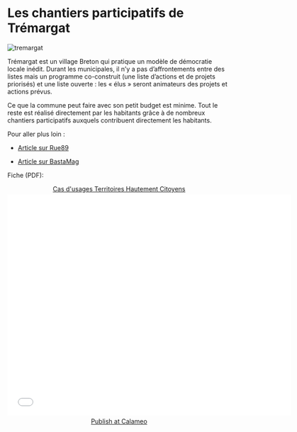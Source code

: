 # Les chantiers participatifs de Trémargat 

![tremargat](http://www.territoires-hautement-citoyens.fr/wp-content/uploads/2015/02/ChantierParticipatif-1030x689.jpg)

Trémargat est un village Breton qui pratique un modèle de démocratie locale inédit.
Durant les municipales, il n’y a pas d’affrontements entre des listes mais un programme co-construit (une liste d’actions et de projets priorisés) et une liste ouverte : les « élus » seront animateurs des projets et actions prévus.

Ce que la commune peut faire avec son petit budget est minime. Tout le reste est réalisé directement par les habitants grâce à de nombreux chantiers participatifs auxquels contribuent directement les habitants.

Pour aller plus loin :
* [Article sur Rue89](http://rue89.nouvelobs.com/2014/03/16/cest-trou-perdu-bretagne-allez-avoir-envie-dy-vivre-250685)

* [Article sur BastaMag](http://www.bastamag.net/Reportage-Tremargat)

Fiche (PDF):

<div style="text-align:center;"><div style="margin:8px 0px 4px;"><a href="http://www.calameo.com/books/0005746786d59bea5e0b6" target="_blank">Cas d'usages Territoires Hautement Citoyens</a></div><iframe src="//v.calameo.com/?bkcode=0005746786d59bea5e0b6" width="640" height="500" frameborder="0" scrolling="no" allowtransparency allowfullscreen style="margin:0 auto;"></iframe><div style="margin:4px 0px 8px;"><a href="http://www.calameo.com/">Publish at Calameo</a></div></div>
